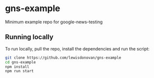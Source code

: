 # gns-example
Minimum example repo for google-news-testing

## Running locally
To run locally, pull the repo, install the dependencies and run the script:
```bash
git clone https://github.com/lewisdonovan/gns-example 
cd gns-example 
npm install 
npm run start
```